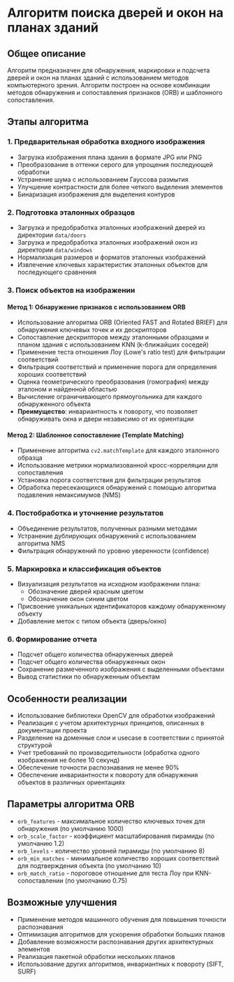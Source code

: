 # Алгоритм поиска дверей и окон на планах зданий

## Общее описание

Алгоритм предназначен для обнаружения, маркировки и подсчета дверей и окон на планах зданий с использованием методов компьютерного зрения. Алгоритм построен на основе комбинации методов обнаружения и сопоставления признаков (ORB) и шаблонного сопоставления.

## Этапы алгоритма

### 1. Предварительная обработка входного изображения

- Загрузка изображения плана здания в формате JPG или PNG
- Преобразование в оттенки серого для упрощения последующей обработки
- Устранение шума с использованием Гауссова размытия
- Улучшение контрастности для более четкого выделения элементов
- Бинаризация изображения для выделения контуров

### 2. Подготовка эталонных образцов

- Загрузка и предобработка эталонных изображений дверей из директории `data/doors`
- Загрузка и предобработка эталонных изображений окон из директории `data/windows`
- Нормализация размеров и форматов эталонных изображений
- Извлечение ключевых характеристик эталонных объектов для последующего сравнения

### 3. Поиск объектов на изображении

#### Метод 1: Обнаружение признаков с использованием ORB

- Использование алгоритма ORB (Oriented FAST and Rotated BRIEF) для обнаружения ключевых точек и их дескрипторов
- Сопоставление дескрипторов между эталонными образцами и планом здания с использованием KNN (k-ближайших соседей)
- Применение теста отношения Лоу (Lowe's ratio test) для фильтрации соответствий
- Фильтрация соответствий и применение порога для определения хороших соответствий
- Оценка геометрического преобразования (гомография) между эталоном и найденной областью
- Вычисление ограничивающего прямоугольника для каждого обнаруженного объекта
- **Преимущество**: инвариантность к повороту, что позволяет обнаруживать окна и двери независимо от их ориентации

#### Метод 2: Шаблонное сопоставление (Template Matching)

- Применение алгоритма `cv2.matchTemplate` для каждого эталонного образца
- Использование метрики нормализованной кросс-корреляции для сопоставления
- Установка порога соответствия для фильтрации результатов
- Обработка пересекающихся обнаружений с помощью алгоритма подавления немаксимумов (NMS)

### 4. Постобработка и уточнение результатов

- Объединение результатов, полученных разными методами
- Устранение дублирующих обнаружений с использованием алгоритма NMS
- Фильтрация обнаружений по уровню уверенности (confidence)

### 5. Маркировка и классификация объектов

- Визуализация результатов на исходном изображении плана:
  - Обозначение дверей красным цветом
  - Обозначение окон синим цветом
- Присвоение уникальных идентификаторов каждому обнаруженному объекту
- Добавление меток с типом объекта (дверь/окно)

### 6. Формирование отчета

- Подсчет общего количества обнаруженных дверей
- Подсчет общего количества обнаруженных окон
- Сохранение размеченного изображения с выделенными объектами
- Вывод статистики по обнаруженным объектам

## Особенности реализации

- Использование библиотеки OpenCV для обработки изображений
- Реализация с учетом архитектурных принципов, описанных в документации проекта
- Разделение на доменные слои и usecase в соответствии с принятой структурой
- Учет требований по производительности (обработка одного изображения не более 10 секунд)
- Обеспечение точности распознавания не менее 90%
- Обеспечение инвариантности к повороту для обнаружения объектов в различных ориентациях

## Параметры алгоритма ORB

- `orb_features` - максимальное количество ключевых точек для обнаружения (по умолчанию 1000)
- `orb_scale_factor` - коэффициент масштабирования пирамиды (по умолчанию 1.2)
- `orb_levels` - количество уровней пирамиды (по умолчанию 8)
- `orb_min_matches` - минимальное количество хороших соответствий для подтверждения объекта (по умолчанию 10)
- `orb_match_ratio` - пороговое отношение для теста Лоу при KNN-сопоставлении (по умолчанию 0.75)

## Возможные улучшения

- Применение методов машинного обучения для повышения точности распознавания
- Оптимизация алгоритмов для ускорения обработки больших планов
- Добавление возможности распознавания других архитектурных элементов
- Реализация пакетной обработки нескольких планов
- Использование других алгоритмов, инвариантных к повороту (SIFT, SURF)
